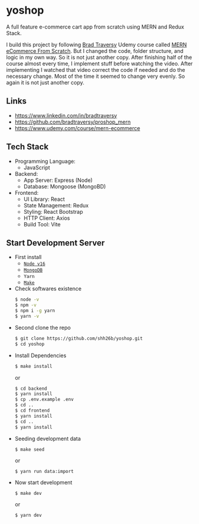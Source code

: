 # yoshop

A full feature e-commerce cart app from scratch using MERN and Redux Stack.

I build this project by following [Brad Traversy](https://www.linkedin.com/in/bradtraversy/) Udemy course called [MERN eCommerce From Scratch](https://www.udemy.com/course/mern-ecommerce/).
But I changed the code, folder structure, and logic in my own way.
So it is not just another copy.
After finishing half of the course almost every time, I implement stuff before watching the video.
After implementing I watched that video correct the code if needed and do the necessary change.
Most of the time it seemed to change very evenly.
So again it is not just another copy.

## Links

-   https://www.linkedin.com/in/bradtraversy
-   https://github.com/bradtraversy/proshop_mern
-   https://www.udemy.com/course/mern-ecommerce

## Tech Stack

-   Programming Language:
    -   JavaScript
-   Backend:
    -   App Server: Express (Node)
    -   Database: Mongoose (MongoBD)
-   Frontend:
    -   UI Library: React
    -   State Management: Redux
    -   Styling: React Bootstrap
    -   HTTP Client: Axios
    -   Build Tool: Vite

## Start Development Server

-   First install
    -   [`Node v16`](https://nodejs.org/de/download/)
    -   [`MongoDB`](https://www.mongodb.com/try/download/community)
    -   `Yarn`
    -   [`Make`](<https://en.wikipedia.org/wiki/Make_(software)>)
-   Check softwares existence
    ```sh
    $ node -v
    $ npm -v
    $ npm i -g yarn
    $ yarn -v
    ```
-   Second clone the repo
    ```sh
    $ git clone https://github.com/shh26b/yoshop.git
    $ cd yoshop
    ```
-   Install Dependencies
    ```sh
    $ make install
    ```
    or
    ```sh
    $ cd backend
    $ yarn install
    $ cp .env.example .env
    $ cd ..
    $ cd frontend
    $ yarn install
    $ cd ..
    $ yarn install
    ```
-   Seeding development data
    ```
    $ make seed
    ```
    or
    ```
    $ yarn run data:import
    ```
-   Now start development
    ```sh
    $ make dev
    ```
    or
    ```sh
    $ yarn dev
    ```
